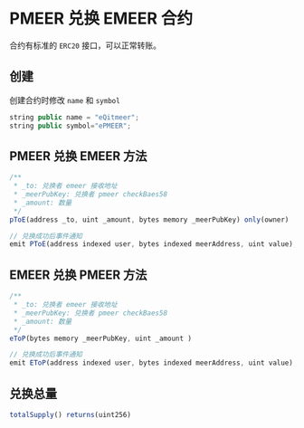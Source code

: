 # PMEER 兑换 EMEER 合约

合约有标准的 `ERC20` 接口，可以正常转账。

## 创建

创建合约时修改 `name` 和 `symbol` 

```js
string public name = "eQitmeer";
string public symbol="ePMEER";
```

## PMEER 兑换 EMEER 方法

```js
/**
 * _to: 兑换者 emeer 接收地址
 * _meerPubKey: 兑换者 pmeer checkBaes58
 * _amount: 数量
 */
pToE(address _to, uint _amount, bytes memory _meerPubKey) only(owner)

// 兑换成功后事件通知
emit PToE(address indexed user, bytes indexed meerAddress, uint value);
```

## EMEER 兑换 PMEER 方法

```js
/**
 * _to: 兑换者 emeer 接收地址
 * _meerPubKey: 兑换者 pmeer checkBaes58
 * _amount: 数量
 */
eToP(bytes memory _meerPubKey, uint _amount )

// 兑换成功后事件通知
emit EToP(address indexed user, bytes indexed meerAddress, uint value);
```

## 兑换总量

```js
totalSupply() returns(uint256)
```
